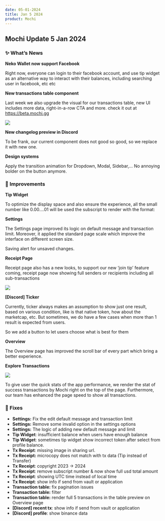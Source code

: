```yaml
---
date: 05-01-2024
title: Jan 5 2024
product: Mochi
---
```

## Mochi Update 5 Jan 2024

### ✨ What’s News

**Neko Wallet now support Facebook**

Right now, everyone can login to their facebook account, and use tip widget as an alternative way to interact with their balances, including searching user in facebook, etc etc

**New transactions table component**

Last week we also upgrade the visual for our transactions table, new UI includes more data, right-in-a-row CTA and more. check it out at https://beta.mochi.gg

![](https://i.imgur.com/kG8lSbt.png)

**New changelog preview in Discord**

To be frank, our current component does not good so good, so we replace it with new one.

**Design systems**

Apply the transition animation for Dropdown, Modal, Sidebar,… No annoying bolder on the button anymore.

### 💎 Improvements

**Tip Widget**

To optimize the display space and also ensure the experience, all the small number like 0.00….01 will be used the subscript to render with the format:

**Settings**

The Settings page improved its logic on default message and transaction limit. Moreover, it applied the standard page scale which improve the interface on different screen size.

Saving alert for unsaved changes.

**Receipt Page**

Receipt page also has a new looks, to support our new ‘join tip’ feature coming, receipt page now showing full senders or recipients including all sub-transactions

![](https://i.imgur.com/hV8X2iA.png)

**[Discord] Ticker**

Currently, ticker always makes an assumption to show just one result, based on various condition, like is that native token, how about the marketcap, etc. But sometimes, we do have a few cases when more than 1 result is expected from users.

So we add a button to let users choose what is best for them

**Overview**

The Overview page has improved the scroll bar of every part which bring a better experience.

**Explore Transactions**

![](https://i.imgur.com/MmTpGw8.png)

To give user the quick stats of the app performance, we render the stat of success transactions by Mochi right on the top of the page. Furthermore, our team has enhanced the page speed to show all transactions.

### 🐛 Fixes

- **Settings:** Fix the edit default message and transaction limit
- **Settings:** Remove some invalid option in the settings options
- **Settings:** The logic of adding new default message and limit
- **Tip Widget**: insufficient balance when users have enough balance
- **Tip Widget**: sometimes tip widget show incorrect token after select from profile balance.
- **Tx Receipt**: missing image in sharing url.
- **Tx Receipt:** microcopy does not match with tx data (Tip instead of Transfer)
- **Tx Receipt**: copyright 2023 → 2024
- **Tx Receipt**: remove subscript number & now show full usd total amount
- **Tx Receipt**: showing UTC time instead of local time
- **Tx Receipt**: show info if send from vault or application
- **Transaction table:** fix pagination issues
- **Transaction table:** filter
- **Transaction table:** render full 5 transactions in the table preview on Overview page
- **[Discord] recent tx**: show info if send from vault or application
- **[Discord] profile**: show binance data
